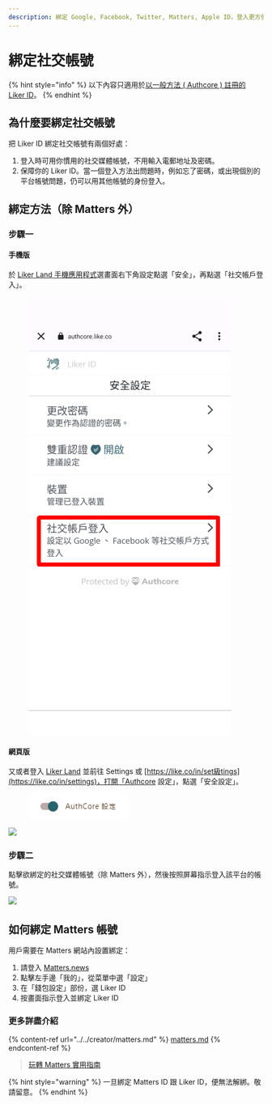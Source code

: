 ```yaml
---
description: 綁定 Google, Facebook, Twitter, Matters, Apple ID，登入更方便，帳號更安全
---
```


# 綁定社交帳號

{% hint style="info" %}
以下內容只適用於[以一般方法 ( Authcore ) 註冊的 Liker ID](./)。
{% endhint %}

## 為什麼要綁定社交帳號

把 Liker ID 綁定社交帳號有兩個好處：

1. 登入時可用你慣用的社交媒體帳號，不用輸入電郵地址及密碼。
2. 保障你的 Liker ID。當一個登入方法出問題時，例如忘了密碼，或出現個別的平台帳號問題，仍可以用其他帳號的身份登入。

## 綁定方法（除 Matters 外）

### 步驟一

#### 手機版

於 [Liker Land 手機應用程式](../../liker-land/download.md)選畫面右下角設定點選「安全」，再點選「社交帳戶登入」。

<figure><img src="../../../.gitbook/assets/social-media-logins-mobile.png" alt=""><figcaption></figcaption></figure>

#### 網頁版

又或者登入 [Liker Land](https://liker.land/) 並前往 Settings 或 [https://like.co/in/set級tings](https://like.co/in/settings)，打開「Authcore 設定」，點選「安全設定」。

<figure><img src="../../../.gitbook/assets/Authcore 設定.png" alt=""><figcaption></figcaption></figure>

![](../../../.gitbook/assets/social-media-logins-1.png)

### 步驟二

點擊欲綁定的社交媒體帳號（除 Matters 外），然後按照屏幕指示登入該平台的帳號。

![](<../../../.gitbook/assets/image (15) (2).png>)

## 如何綁定 Matters 帳號 <a href="#matters" id="matters"></a>

用戶需要在 Matters 網站內設置綁定：

1. 請登入 [Matters.news](https://matters.news)
2. 點擊左手邊「我的」，從菜單中選「設定」
3. 在「錢包設定」部份，選 Liker ID
4. 按畫面指示登入並綁定 Liker ID

### 更多詳盡介紹

{% content-ref url="../../creator/matters.md" %}
[matters.md](../../creator/matters.md)
{% endcontent-ref %}

> [玩轉 Matters 實用指南](https://matters.news/guide)

{% hint style="warning" %}
一旦綁定 Matters ID 跟 Liker ID，便無法解綁。敬請留意。
{% endhint %}
